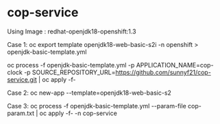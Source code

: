 # cop-service

Using Image : redhat-openjdk18-openshift:1.3

Case 1:
oc export template openjdk18-web-basic-s2i -n openshift > openjdk-basic-template.yml


oc process -f openjdk-basic-template.yml -p APPLICATION_NAME=cop-clock -p SOURCE_REPOSITORY_URL=https://github.com/sunnyf21/cop-service.git | oc apply -f-

Case 2:
oc new-app --template=openjdk18-web-basic-s2

Case 3:
oc process -f openjdk-basic-template.yml --param-file cop-param.txt | oc apply -f- -n cop-service
